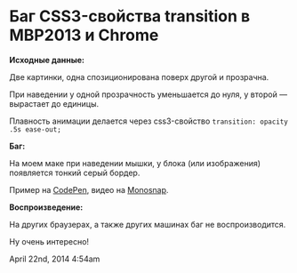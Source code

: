 # Баг CSS3-свойства transition в MBP2013 и Chrome

**Исходные данные:**

Две картинки, одна спозиционирована поверх другой и прозрачна.

При наведении у одной прозрачность уменьшается до нуля, у второй —
вырастает до единицы.

Плавность анимации делается через css3-свойство
`transition: opacity .5s ease-out;`

**Баг:**

На моем маке при наведении мышки, у блока (или изображения) появляется
тонкий серый бордер.

Пример на [CodePen](http://cdpn.io/blwxc), видео на
[Monosnap](http://take.ms/whid8).

**Воспроизведение:**

На других браузерах, а также других машинах баг не воспроизводится.

Ну очень интересно!

<span id="timestamp"> April 22nd, 2014 4:54am </span>
